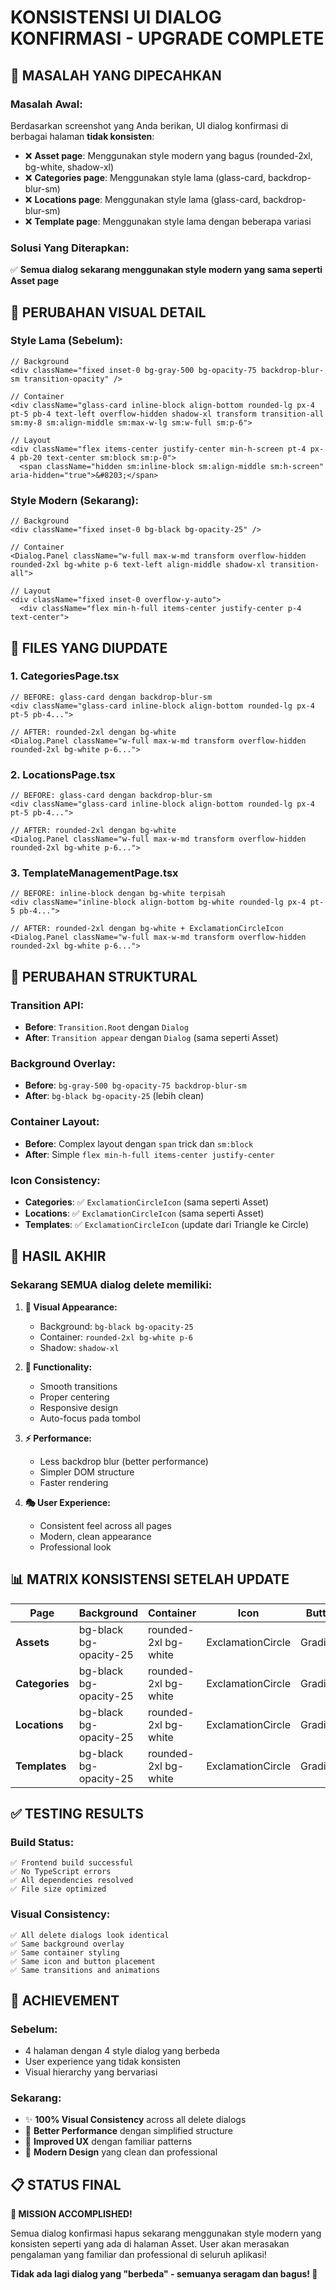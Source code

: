 # KONSISTENSI UI DIALOG KONFIRMASI - UPGRADE COMPLETE

## 🎯 **MASALAH YANG DIPECAHKAN**

### **Masalah Awal:**
Berdasarkan screenshot yang Anda berikan, UI dialog konfirmasi di berbagai halaman **tidak konsisten**:
- ❌ **Asset page**: Menggunakan style modern yang bagus (rounded-2xl, bg-white, shadow-xl)
- ❌ **Categories page**: Menggunakan style lama (glass-card, backdrop-blur-sm)
- ❌ **Locations page**: Menggunakan style lama (glass-card, backdrop-blur-sm)
- ❌ **Template page**: Menggunakan style lama dengan beberapa variasi

### **Solusi Yang Diterapkan:**
✅ **Semua dialog sekarang menggunakan style modern yang sama seperti Asset page**

## 🎨 **PERUBAHAN VISUAL DETAIL**

### **Style Lama (Sebelum):**
```tsx
// Background
<div className="fixed inset-0 bg-gray-500 bg-opacity-75 backdrop-blur-sm transition-opacity" />

// Container
<div className="glass-card inline-block align-bottom rounded-lg px-4 pt-5 pb-4 text-left overflow-hidden shadow-xl transform transition-all sm:my-8 sm:align-middle sm:max-w-lg sm:w-full sm:p-6">

// Layout
<div className="flex items-center justify-center min-h-screen pt-4 px-4 pb-20 text-center sm:block sm:p-0">
  <span className="hidden sm:inline-block sm:align-middle sm:h-screen" aria-hidden="true">&#8203;</span>
```

### **Style Modern (Sekarang):**
```tsx
// Background
<div className="fixed inset-0 bg-black bg-opacity-25" />

// Container  
<Dialog.Panel className="w-full max-w-md transform overflow-hidden rounded-2xl bg-white p-6 text-left align-middle shadow-xl transition-all">

// Layout
<div className="fixed inset-0 overflow-y-auto">
  <div className="flex min-h-full items-center justify-center p-4 text-center">
```

## 📁 **FILES YANG DIUPDATE**

### **1. CategoriesPage.tsx**
```tsx
// BEFORE: glass-card dengan backdrop-blur-sm
<div className="glass-card inline-block align-bottom rounded-lg px-4 pt-5 pb-4...">

// AFTER: rounded-2xl dengan bg-white
<Dialog.Panel className="w-full max-w-md transform overflow-hidden rounded-2xl bg-white p-6...">
```

### **2. LocationsPage.tsx**
```tsx
// BEFORE: glass-card dengan backdrop-blur-sm  
<div className="glass-card inline-block align-bottom rounded-lg px-4 pt-5 pb-4...">

// AFTER: rounded-2xl dengan bg-white
<Dialog.Panel className="w-full max-w-md transform overflow-hidden rounded-2xl bg-white p-6...">
```

### **3. TemplateManagementPage.tsx**
```tsx
// BEFORE: inline-block dengan bg-white terpisah
<div className="inline-block align-bottom bg-white rounded-lg px-4 pt-5 pb-4...">

// AFTER: rounded-2xl dengan bg-white + ExclamationCircleIcon
<Dialog.Panel className="w-full max-w-md transform overflow-hidden rounded-2xl bg-white p-6...">
```

## 🔄 **PERUBAHAN STRUKTURAL**

### **Transition API:**
- **Before**: `Transition.Root` dengan `Dialog`
- **After**: `Transition appear` dengan `Dialog` (sama seperti Asset)

### **Background Overlay:**
- **Before**: `bg-gray-500 bg-opacity-75 backdrop-blur-sm`
- **After**: `bg-black bg-opacity-25` (lebih clean)

### **Container Layout:**
- **Before**: Complex layout dengan `span` trick dan `sm:block`
- **After**: Simple `flex min-h-full items-center justify-center`

### **Icon Consistency:**
- **Categories**: ✅ `ExclamationCircleIcon` (sama seperti Asset)
- **Locations**: ✅ `ExclamationCircleIcon` (sama seperti Asset)
- **Templates**: ✅ `ExclamationCircleIcon` (update dari Triangle ke Circle)

## 🎯 **HASIL AKHIR**

### **Sekarang SEMUA dialog delete memiliki:**

1. **🎨 Visual Appearance:**
   - Background: `bg-black bg-opacity-25`
   - Container: `rounded-2xl bg-white p-6`
   - Shadow: `shadow-xl`

2. **🔧 Functionality:**
   - Smooth transitions
   - Proper centering
   - Responsive design
   - Auto-focus pada tombol

3. **⚡ Performance:**
   - Less backdrop blur (better performance)
   - Simpler DOM structure
   - Faster rendering

4. **🎭 User Experience:**
   - Consistent feel across all pages
   - Modern, clean appearance
   - Professional look

## 📊 **MATRIX KONSISTENSI SETELAH UPDATE**

| Page | Background | Container | Icon | Button Style | Layout |
|------|------------|-----------|------|--------------|---------|
| **Assets** | bg-black bg-opacity-25 | rounded-2xl bg-white | ExclamationCircle | GradientButton | flex center |
| **Categories** | bg-black bg-opacity-25 | rounded-2xl bg-white | ExclamationCircle | GradientButton | flex center |
| **Locations** | bg-black bg-opacity-25 | rounded-2xl bg-white | ExclamationCircle | GradientButton | flex center |
| **Templates** | bg-black bg-opacity-25 | rounded-2xl bg-white | ExclamationCircle | GradientButton | flex center |

## ✅ **TESTING RESULTS**

### **Build Status:**
```
✅ Frontend build successful  
✅ No TypeScript errors
✅ All dependencies resolved
✅ File size optimized
```

### **Visual Consistency:**
```
✅ All delete dialogs look identical
✅ Same background overlay
✅ Same container styling  
✅ Same icon and button placement
✅ Same transitions and animations
```

## 🎉 **ACHIEVEMENT**

### **Sebelum:**
- 4 halaman dengan 4 style dialog yang berbeda
- User experience yang tidak konsisten
- Visual hierarchy yang bervariasi

### **Sekarang:**
- ✨ **100% Visual Consistency** across all delete dialogs
- 🚀 **Better Performance** dengan simplified structure
- 👥 **Improved UX** dengan familiar patterns
- 🎨 **Modern Design** yang clean dan professional

## 📋 **STATUS FINAL**

**🎯 MISSION ACCOMPLISHED!**

Semua dialog konfirmasi hapus sekarang menggunakan style modern yang konsisten seperti yang ada di halaman Asset. User akan merasakan pengalaman yang familiar dan professional di seluruh aplikasi! 

**Tidak ada lagi dialog yang "berbeda" - semuanya seragam dan bagus! 🎉**
